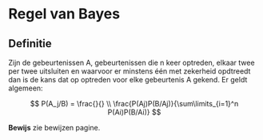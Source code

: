 # Regel van Bayes

## Definitie

Zijn de gebeurtenissen A, gebeurtenissen die n keer optreden, elkaar twee per twee uitsluiten en waarvoor er minstens één met zekerheid opdtreedt dan is de kans dat op optreden voor elke gebeurtenis A gekend. Er geldt algemeen:

$$ P(A_j/B) = \frac{}{} \\ \frac{P(Aj)P(B/Aj)}{\sum\limits_{i=1}^n P(Ai)P(B/Ai)} $$ 

**Bewijs** zie bewijzen pagine.
